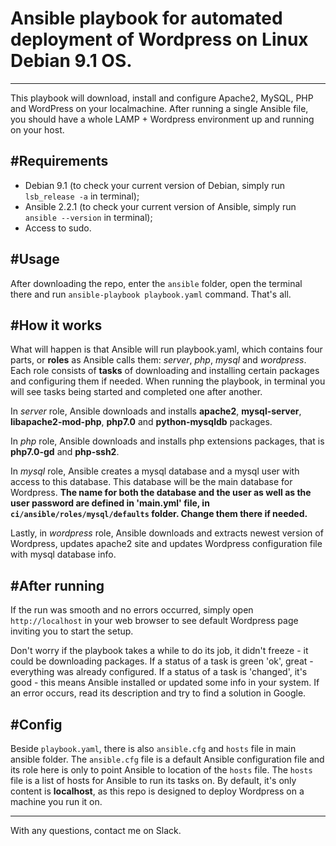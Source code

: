 # Ansible playbook for automated deployment of Wordpress on Linux Debian 9.1 OS.
---
This playbook will download, install and configure Apache2, MySQL, PHP and WordPress on your localmachine. After running a single Ansible file, you should have a whole LAMP + Wordpress environment up and running on your host.

#Requirements
---
- Debian 9.1 (to check your current version of Debian, simply run `lsb_release -a` in terminal);
- Ansible 2.2.1 (to check your current version of Ansible, simply run `ansible --version` in terminal);
- Access to sudo.

#Usage
---
After downloading the repo, enter the `ansible` folder, open the terminal there and run `ansible-playbook playbook.yaml` command.
That's all.

#How it works
---
What will happen is that Ansible will run playbook.yaml, which contains four parts, or **roles** as Ansible calls them: *server*, *php*, *mysql* and *wordpress*. Each role consists of **tasks** of downloading and installing certain packages and configuring them if needed. When running the playbook, in terminal you will see tasks being started and completed one after another.

In *server* role, Ansible downloads and installs **apache2**, **mysql-server**, **libapache2-mod-php**, **php7.0** and **python-mysqldb** packages.

In *php* role, Ansible downloads and installs php extensions packages, that is **php7.0-gd** and **php-ssh2**.

In *mysql* role, Ansible creates a mysql database and a mysql user with access to this database. This database will be the main database for Wordpress. **The name for both the database and the user as well as the user password are defined in 'main.yml' file, in `ci/ansible/roles/mysql/defaults` folder. Change them there if needed.**

Lastly, in *wordpress* role, Ansible downloads and extracts newest version of Wordpress, updates apache2 site and updates Wordpress configuration file with mysql database info.

#After running
---
If the run was smooth and no errors occurred, simply open `http://localhost` in your web browser to see default Wordpress page inviting you to start the setup.

Don't worry if the playbook takes a while to do its job, it didn't freeze - it could be downloading packages.
If a status of a task is green 'ok', great - everything was already configured.
If a status of a task is 'changed', it's good - this means Ansible installed or updated some info in your system.
If an error occurs, read its description and try to find a solution in Google.

#Config
---
Beside `playbook.yaml`, there is also `ansible.cfg` and `hosts` file in main ansible folder. The `ansible.cfg` file is a default Ansible configuration file and its role here is only to point Ansible to location of the `hosts` file.
The `hosts` file is a list of hosts for Ansible to run its tasks on. By default, it's only content is **localhost**, as this repo is designed to deploy Wordpress on a machine you run it on.

---
With any questions, contact me on Slack.
